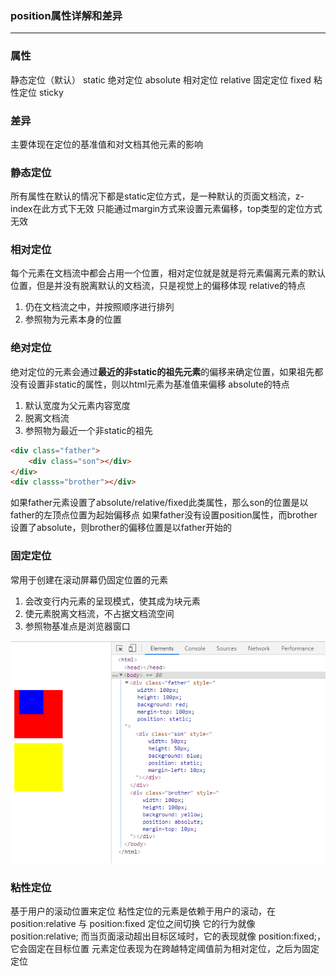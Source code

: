 ### position属性详解和差异
***

### 属性
静态定位（默认） static
绝对定位 absolute
相对定位 relative
固定定位 fixed
粘性定位 sticky

### 差异
主要体现在定位的基准值和对文档其他元素的影响

### 静态定位
所有属性在默认的情况下都是static定位方式，是一种默认的页面文档流，z-index在此方式下无效
只能通过margin方式来设置元素偏移，top类型的定位方式无效

### 相对定位
每个元素在文档流中都会占用一个位置，相对定位就是就是将元素偏离元素的默认位置，但是并没有脱离默认的文档流，只是视觉上的偏移体现
relative的特点
1. 仍在文档流之中，并按照顺序进行排列
2. 参照物为元素本身的位置

### 绝对定位
绝对定位的元素会通过**最近的非static的祖先元素**的偏移来确定位置，如果祖先都没有设置非static的属性，则以html元素为基准值来偏移
absolute的特点
1. 默认宽度为父元素内容宽度
2. 脱离文档流
3. 参照物为最近一个非static的祖先
```html
<div class="father">
    <div class="son"></div>
</div>
<div classs="brother"></div>
```
如果father元素设置了absolute/relative/fixed此类属性，那么son的位置是以father的左顶点位置为起始偏移点
如果father没有设置position属性，而brother设置了absolute，则brother的偏移位置是以father开始的

### 固定定位
常用于创建在滚动屏幕仍固定位置的元素
1. 会改变行内元素的呈现模式，使其成为块元素
2. 使元素脱离文档流，不占据文档流空间
3. 参照物基准点是浏览器窗口

![](https://raw.githubusercontent.com/heyach/blog/main/images/position1.png)

### 粘性定位
基于用户的滚动位置来定位
粘性定位的元素是依赖于用户的滚动，在 position:relative 与 position:fixed 定位之间切换
它的行为就像 position:relative; 而当页面滚动超出目标区域时，它的表现就像 position:fixed;，它会固定在目标位置
元素定位表现为在跨越特定阈值前为相对定位，之后为固定定位